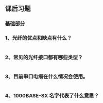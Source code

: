 ## 课后习题

### 基础部分

### 1、光纤的优点和缺点有什么？

```markdown

```

### 2、常见的光纤接口都有哪些类型？

```markdown

```

### 3、目前串口电缆在什么情况会使用。

```markdown

```

### 4、1000BASE-SX 名字代表了什么意思？

```markdown

```

### 

